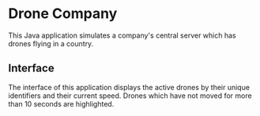 # Drone Company

This Java application simulates a company's central server which has drones flying in a country.

## Interface

The interface of this application displays the active drones by their unique identifiers and their current speed. Drones
which have not moved for more than 10 seconds are highlighted.